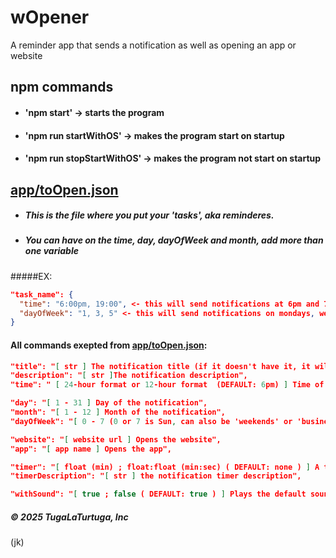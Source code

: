 # wOpener
A reminder app that sends a notification as well as opening an app or website

## npm commands
- #### 'npm start' -> starts the program
- #### 'npm run startWithOS' -> makes the program start on startup
- #### 'npm run stopStartWithOS' -> makes the program not start on startup

## [app/toOpen.json](https://github.com/TugaLaTurtuga/wOpener/blob/main/app/toOpen.json "app/toOpen.json")
- ##### This is the file where you put your 'tasks', aka reminderes.

- ##### You can have on the time, day, dayOfWeek and month, add more than one variable

#####EX:
```json
"task_name": {
  "time": "6:00pm, 19:00", <- this will send notifications at 6pm and 7pm
  "dayOfWeek": "1, 3, 5" <- this will send notifications on mondays, wednesdays and fridays
}
```

#### All commands exepted from [app/toOpen.json](https://github.com/TugaLaTurtuga/wOpener/blob/main/app/toOpen.json "toOpen.json"):

```json
"title": "[ str ] The notification title (if it doesn't have it, it will be the task name)",
"description": "[ str ]The notification description",
"time": " [ 24-hour format or 12-hour format  (DEFAULT: 6pm) ] Time of the notification",

"day": "[ 1 - 31 ] Day of the notification",
"month": "[ 1 - 12 ] Month of the notification",
"dayOfWeek": "[ 0 - 7 (0 or 7 is Sun, can also be 'weekends' or 'business days') ( DEFAULT: every day ) ] Day of the week of the notification",

"website": "[ website url ] Opens the website",
"app": "[ app name ] Opens the app",

"timer": "[ float (min) ; float:float (min:sec) ( DEFAULT: none ) ] A timer (at the end it sends a notification) ",
"timerDescription": "[ str ] the notification timer description",

"withSound": "[ true ; false ( DEFAULT: true ) ] Plays the default sound when the notification appears"
```

##### © 2025 TugaLaTurtuga, Inc
(jk)
